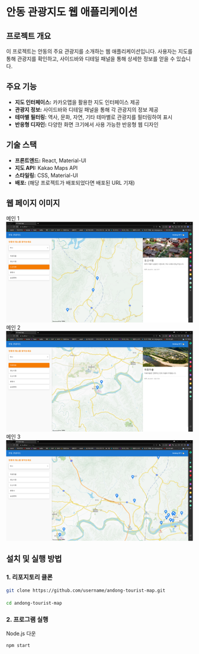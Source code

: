 # 안동 관광지도 웹 애플리케이션

## 프로젝트 개요

이 프로젝트는 안동의 주요 관광지를 소개하는 웹 애플리케이션입니다. 사용자는 지도를 통해 관광지를 확인하고, 사이드바와 디테일 패널을 통해 상세한 정보를 얻을 수 있습니다.

## 주요 기능

- **지도 인터페이스:** 카카오맵을 활용한 지도 인터페이스 제공
- **관광지 정보:** 사이드바와 디테일 패널을 통해 각 관광지의 정보 제공
- **테마별 필터링:** 역사, 문화, 자연, 기타 테마별로 관광지를 필터링하여 표시
- **반응형 디자인:** 다양한 화면 크기에서 사용 가능한 반응형 웹 디자인

## 기술 스택

- **프론트엔드:** React, Material-UI
- **지도 API:** Kakao Maps API
- **스타일링:** CSS, Material-UI
- **배포:** (해당 프로젝트가 배포되었다면 배포된 URL 기재)

## 웹 페이지 이미지
메인 1
![페이지 1](https://github.com/jyt6640/Andong-Tourist-Map/blob/master/resultimg/result1.png)
메인 2
![페이지 2](https://github.com/jyt6640/Andong-Tourist-Map/blob/master/resultimg/result2.png)
메인 3
![페이지 3](https://github.com/jyt6640/Andong-Tourist-Map/blob/master/resultimg/result3.png)
## 설치 및 실행 방법

### 1. 리포지토리 클론
```bash
git clone https://github.com/username/andong-tourist-map.git

cd andong-tourist-map
```
### 2. 프로그램 실행
Node.js 다운
```bash
npm start
